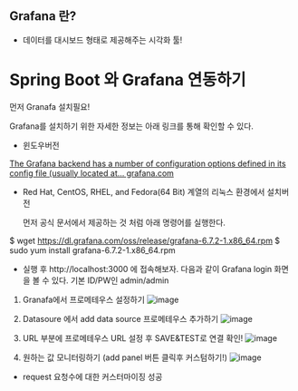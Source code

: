 ## Grafana 란?
*  데이터를 대시보드 형태로 제공해주는 시각화 툴!

# Spring Boot 와 Grafana 연동하기

먼저 Granafa 설치필요! 

Grafana를 설치하기 위한 자세한 정보는 아래 링크를 통해 확인할 수 있다.

* 윈도우버전

[The Grafana backend has a number of configuration options defined in its config file (usually located at…
grafana.com](https://grafana.com/grafana/download?platform=linux)
 

* Red Hat, CentOS, RHEL, and Fedora(64 Bit) 계열의 리눅스 환경에서 설치버전

  먼저 공식 문서에서 제공하는 것 처럼 아래 명령어를 실행한다.

$ wget https://dl.grafana.com/oss/release/grafana-6.7.2-1.x86_64.rpm $ sudo yum install grafana-6.7.2-1.x86_64.rpm


* 실행 후 http://localhost:3000 에 접속해보자. 다음과 같이 Grafana login 화면을 볼 수 있다.
기본  ID/PW인 admin/admin 

1. Granafa에서 프로메테우스 설정하기
 ![image](https://user-images.githubusercontent.com/54339804/190165295-aa347b5e-d20a-4e9a-beda-3556c6264c8f.png)
2. Datasoure 에서 add data source 프로메테우스 추가하기
![image](https://user-images.githubusercontent.com/54339804/190165483-b3055823-d9cb-4a7b-bfde-449aa2d6c7ca.png)
3. URL 부분에 프로메테우스 URL 설정 후 SAVE&TEST로 연결 확인!
![image](https://user-images.githubusercontent.com/54339804/190166190-656d5281-d393-43df-8e86-9ad0ce16e21e.png)

4. 원하는 값 모니터링하기 (add panel 버튼 클릭후 커스텀하기!)
![image](https://user-images.githubusercontent.com/54339804/190169539-a709f831-4001-466a-98fe-ac42e5798bb1.png)
* request 요청수에 대한 커스터마이징 성공

